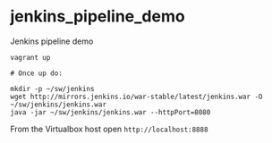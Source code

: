 # jenkins_pipeline_demo
Jenkins pipeline demo

```
vagrant up

# Once up do:

mkdir -p ~/sw/jenkins
wget http://mirrors.jenkins.io/war-stable/latest/jenkins.war -O ~/sw/jenkins/jenkins.war
java -jar ~/sw/jenkins/jenkins.war --httpPort=8080

```

From the Virtualbox host open `http://localhost:8888`
